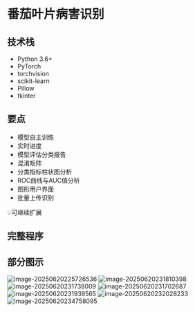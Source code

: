 # 番茄叶片病害识别

<MyGlobalComponent />

## 技术栈
- Python 3.6+
- PyTorch
- torchvision
- scikit-learn
- Pillow
- tkinter

## 要点
- 模型自主训练
- 实时进度
- 模型评估分类报告
- 混淆矩阵
- 分类指标柱状图分析
- ROC曲线与AUC值分析
- 图形用户界面
- 批量上传识别

💡可继续扩展

## 完整程序

<PaymentButton :productId="189" />

## 部分图示
![image-20250620225726536](http://cdn.qiniu.liyansheng.top/img/image-20250620225726536.png?watermark/4/text/5pyo5a2Q56m66Ze0/fontsize/400/fill/Z3JheQ==/dissolve/50/rotate/30/uw/180/uh/180/resize/1)
![image-20250620231810398](http://cdn.qiniu.liyansheng.top/img/image-20250620231810398.png?watermark/4/text/5pyo5a2Q56m66Ze0/fontsize/400/fill/Z3JheQ==/dissolve/50/rotate/30/uw/180/uh/180/resize/1)
![image-20250620231738009](http://cdn.qiniu.liyansheng.top/img/image-20250620231738009.png?watermark/4/text/5pyo5a2Q56m66Ze0/fontsize/400/fill/Z3JheQ==/dissolve/50/rotate/30/uw/180/uh/180/resize/1)
![image-20250620231702687](http://cdn.qiniu.liyansheng.top/img/image-20250620231702687.png?watermark/4/text/5pyo5a2Q56m66Ze0/fontsize/400/fill/Z3JheQ==/dissolve/50/rotate/30/uw/180/uh/180/resize/1)
![image-20250620231939565](http://cdn.qiniu.liyansheng.top/img/image-20250620231939565.png?watermark/4/text/5pyo5a2Q56m66Ze0/fontsize/400/fill/Z3JheQ==/dissolve/50/rotate/30/uw/180/uh/180/resize/1)
![image-20250620232028233](http://cdn.qiniu.liyansheng.top/img/image-20250620232028233.png?watermark/4/text/5pyo5a2Q56m66Ze0/fontsize/400/fill/Z3JheQ==/dissolve/50/rotate/30/uw/180/uh/180/resize/1)
![image-20250620234758095](http://cdn.qiniu.liyansheng.top/img/image-20250620234758095.png?watermark/4/text/5pyo5a2Q56m66Ze0/fontsize/400/fill/Z3JheQ==/dissolve/50/rotate/30/uw/180/uh/180/resize/1)

